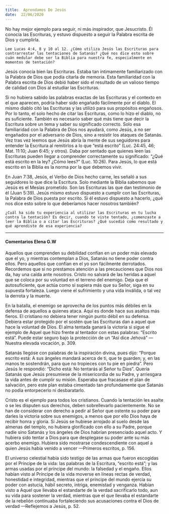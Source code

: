 ```yaml
---
title:  Aprendamos De Jesús
date:  22/06/2020
---
```


No hay mejor ejemplo para seguir, ni más inspirador, que Jesucristo. Él conocía las Escrituras, y estuvo dispuesto a seguir la Palabra escrita de Dios y cumplirla.

`Lee Lucas 4:4, 8 y 10 al 12. ¿Cómo utiliza Jesús las Escrituras para contrarrestar las tentaciones de Satanás? ¿Qué nos dice esto sobre cuán medular debe ser la Biblia para nuestra fe, especialmente en momentos de tentación?`

Jesús conocía bien las Escrituras. Estaba tan íntimamente familiarizado con la Palabra de Dios que podía citarla de memoria. Esta familiaridad con la Palabra escrita de Dios debió haber sido el resultado de un valioso tiempo de calidad con Dios al estudiar las Escrituras.

Si no hubiera sabido las palabras exactas de las Escrituras y el contexto en el que aparecen, podría haber sido engañado fácilmente por el diablo. El mismo diablo citó las Escrituras y las utilizó para sus propósitos engañosos. Por lo tanto, el solo hecho de citar las Escrituras, como lo hizo el diablo, no es suficiente. También es necesario saber qué más tiene que decir la Escritura sobre un tema y saber su significado correcto. Solo esa familiaridad con la Palabra de Dios nos ayudará, como Jesús, a no ser engañados por el adversario de Dios, sino a resistir los ataques de Satanás. Vez tras vez leemos que Jesús abría la mente de sus seguidores para entender la Escritura al remitirlos a lo que “está escrito” (Luc. 24:45, 46; Mat. 11:10; Juan 6:45; y otros). Daba por sentado que quienes leen las Escrituras pueden llegar a comprender correctamente su significado: “¿Qué está escrito en la ley? ¿Cómo lees?” (Luc. 10:26). Para Jesús, lo que está escrito en la Biblia es la norma por la que debemos vivir.

En Juan 7:38, Jesús, el Verbo de Dios hecho carne, les señaló a sus seguidores lo que dice la Escritura. Solo mediante la Biblia sabemos que Jesús es el Mesías prometido. Son las Escrituras las que dan testimonio de él (Juan 5:39). Jesús mismo estuvo dispuesto a cumplir con las Escrituras, la Palabra de Dios puesta por escrito. Si él estuvo dispuesto a hacerlo, ¿qué nos dice esto sobre lo que deberíamos hacer nosotros también?

`¿Cuál ha sido tu experiencia al utilizar las Escrituras en tu lucha contra la tentación? Es decir, cuando te viste tentado, ¿comenzaste a leer la Biblia o a citar las Escrituras? ¿Qué sucedió como resultado y qué aprendiste de esa experiencia?`

---

#### Comentarios Elena G.W

Aquellos que comprenden su debilidad confían en un poder más elevado que el yo, y mientras contemplan a Dios, Satanás no tiene poder contra ellos. Pero aquellos que confían en el yo son fácilmente derrotados. Recordemos que si no prestamos atención a las precauciones que Dios nos da, hay una caída ante nosotros. Cristo no salvará de las heridas a aquel que se coloca por su voluntad en el terreno del enemigo. Deja que el autosuficiente, que actúa como si supiera más que su Señor, siga en su supuesta fortaleza. Luego viene el sufrimiento y una vida inválida, o tal vez la derrota y la muerte.

En la batalla, el enemigo se aprovecha de los puntos más débiles en la defensa de aquellos a quienes ataca. Aquí es donde hace sus asaltos más fieros. El cristiano no debiera tener ningún punto débil en su defensa. Debiera estar protegido por el sostén que las Escrituras dan a aquel que hace la voluntad de Dios. El alma tentada ganará la victoria si sigue el ejemplo de Aquel que hizo frente al tentador con estas palabras: “Escrito está”. Puede estar seguro bajo la protección de un “Así dice Jehová” —Nuestra elevada vocación, p. 309.

Satanás llegóse con palabras de la inspiración divina, pues dijo: “Porque escrito está: A sus ángeles mandará acerca de ti, que te guarden; y, en las manos te sostendrán, para que no tropieces con tu pie en piedra”. Pero Jesús le respondió: “Dicho está: No tentarás al Señor tu Dios”. Quería Satanás que Jesús presumiese de la misericordia de su Padre, y arriesgara la vida antes de cumplir su misión. Esperaba que fracasase el plan de salvación, pero este plan estaba cimentado tan profundamente que Satanás no podía entorpecerlo ni desbaratarlo.

Cristo es el ejemplo para todos los cristianos. Cuando la tentación les asalte o se les disputen sus derechos, deben sobrellevarlo pacientemente. No se han de considerar con derecho a pedir al Señor que ostente su poder para darles la victoria sobre sus enemigos, a menos que por ello Dios haya de recibir honra y gloria. Si Jesús se hubiese arrojado al suelo desde las almenas del templo, no hubiera glorificado con ello a su Padre, porque nadie sino Satanás y los ángeles de Dios habrían presenciado aquel acto. Y hubiera sido tentar a Dios para que desplegase su poder ante su más acerbo enemigo. Hubiera sido mostrarse condescendiente con aquel a quien Jesús había venido a vencer —Primeros escritos, p. 156.

El universo celestial había sido testigo de las armas que fueron escogidas por el Príncipe de la vida: las palabras de la Escritura, “escrito está”; y las armas usadas por el príncipe del mundo: la falsedad y el engaño. Ellos habían visto al Príncipe de la vida moverse en líneas rectas de verdad, honestidad e integridad, mientras que el príncipe del mundo ejercía su poder con astucia, hábil secreto, intriga, enemistad y venganza. Habían visto a Aquel que llevaba el estandarte de la verdad sacrificarlo todo, aun su vida para sostener la verdad, mientras que el que llevaba el estandarte de la rebelión continuaba fortaleciendo sus acusaciones contra el Dios de verdad —Reflejemos a Jesús, p. 52.
